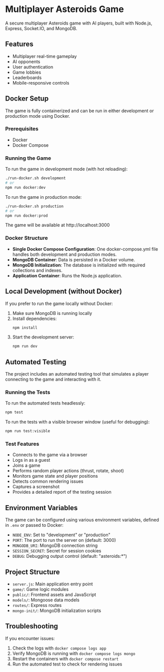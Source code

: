 # Multiplayer Asteroids Game

A secure multiplayer Asteroids game with AI players, built with Node.js, Express, Socket.IO, and MongoDB.

## Features

- Multiplayer real-time gameplay
- AI opponents
- User authentication
- Game lobbies
- Leaderboards
- Mobile-responsive controls

## Docker Setup

The game is fully containerized and can be run in either development or production mode using Docker.

### Prerequisites

- Docker
- Docker Compose

### Running the Game

To run the game in development mode (with hot reloading):

```bash
./run-docker.sh development
# or
npm run docker:dev
```

To run the game in production mode:

```bash
./run-docker.sh production
# or
npm run docker:prod
```

The game will be available at http://localhost:3000

### Docker Structure

- **Single Docker Compose Configuration**: One docker-compose.yml file handles both development and production modes.
- **MongoDB Container**: Data is persisted in a Docker volume.
- **MongoDB Initialization**: The database is initialized with required collections and indexes.
- **Application Container**: Runs the Node.js application.

## Local Development (without Docker)

If you prefer to run the game locally without Docker:

1. Make sure MongoDB is running locally
2. Install dependencies:
   ```bash
   npm install
   ```
3. Start the development server:
   ```bash
   npm run dev
   ```

## Automated Testing

The project includes an automated testing tool that simulates a player connecting to the game and interacting with it.

### Running the Tests

To run the automated tests headlessly:

```bash
npm test
```

To run the tests with a visible browser window (useful for debugging):

```bash
npm run test:visible
```

### Test Features

- Connects to the game via a browser
- Logs in as a guest
- Joins a game
- Performs random player actions (thrust, rotate, shoot)
- Monitors game state and player positions
- Detects common rendering issues
- Captures a screenshot
- Provides a detailed report of the testing session

## Environment Variables

The game can be configured using various environment variables, defined in `.env` or passed to Docker:

- `NODE_ENV`: Set to "development" or "production"
- `PORT`: The port to run the server on (default: 3000)
- `MONGODB_URI`: MongoDB connection string
- `SESSION_SECRET`: Secret for session cookies
- `DEBUG`: Debugging output control (default: "asteroids:*")

## Project Structure

- `server.js`: Main application entry point
- `game/`: Game logic modules
- `public/`: Frontend assets and JavaScript
- `models/`: Mongoose data models
- `routes/`: Express routes
- `mongo-init/`: MongoDB initialization scripts

## Troubleshooting

If you encounter issues:

1. Check the logs with `docker compose logs app`
2. Verify MongoDB is running with `docker compose logs mongo`
3. Restart the containers with `docker compose restart`
4. Run the automated test to check for rendering issues 